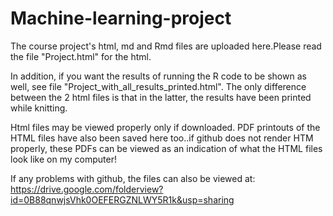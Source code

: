 # Machine-learning-project
The course project's html, md and Rmd files are uploaded here.Please read the file "Project.html" for the html.

In addition, if you want the results of running the R code to be shown as well, see file "Project_with_all_results_printed.html". The only difference between the 2 html files is that in the latter, the results have been printed while knitting.

Html files may be viewed properly only if downloaded.
PDF printouts of the HTML files have also been saved here too..if github does not render HTM properly, these PDFs can be viewed as an indication of what the HTML files look like on my computer!

If any problems with github, the files can also be viewed at:
https://drive.google.com/folderview?id=0B88qnwjsVhk0OEFERGZNLWY5R1k&usp=sharing

